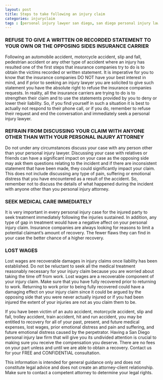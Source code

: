 ```yaml
---
layout: post
title: Steps to take following an injury claim
categories:	injuryclaim
tags : [personal injury lawyer san diego, san diego personal injury lawyer, san diego PI lawyer, PI attorney, motorcycle accident, car accidents, slip and falls, dog bits, san diego motorcycle accident lawyer, san diego slip and fall attorney, injury lawyer san diego, top injury lawyers in san diego, san diego personal injury firm, accident lawyer, san diego accident lawyer]
---
```


### REFUSE TO GIVE A WRITTEN OR RECORDED STATEMENT TO YOUR OWN OR THE OPPOSING SIDES INSURANCE CARRIER

Following an automobile accident, motorcycle accident, slip and fall, pedestrian accident or any other type of accident where an injury has resulted one of the first steps that insurance companies try to do is to obtain the victims recorded or written statement. It is imperative for you to know that the insurance companies DO NOT have your best interest in mind, and if prior to seeking an injury lawyer you are solicited to give such statement you have the absolute right to refuse the insurance companies requests. In reality, all the insurance carriers are trying to do is to strengthen their claim and to use the statements provided by you to deny or lower their liability. So, if you find yourself in such a situation it is best to actually not respond to their phone call, or if you do, remember to refuse their request and end the conversation and immediately seek a personal injury lawyer.  

### REFRAIN FROM DISCUSSING YOUR CLAIM WITH ANYONE OTHER THAN WITH YOUR PERSONAL INJURY ATTORNEY

Do not under any circumstances discuss your case with any person other than your personal injury lawyer. Discussing your case with relatives or friends can have a significant impact on your case as the opposing side may ask them questions relating to the incident and if there are inconsistent statement that have been made, they could significantly impact your claim. This does not include discussing any type of pain, suffering or emotional distress that you have encountered as a result of the accident. So, remember not to discuss the details of what happened during the incident with anyone other than you personal injury attorney. 

### SEEK MEDICAL CARE IMMEDIATELY 

It is very important in every personal injury case for the injured party to seek treatment immediately following the injuries sustained. In addition, any type of gap in treatment would have a negative affect on your personal injury claim. Insurance companies are always looking for reasons to limit a potential claimant’s amount of recovery. The fewer flaws they can find in your case the better chance of a higher recovery. 

### LOST WAGES 

Lost wages are recoverable damages in injury claims once liability has been established. Do not be reluctant to seek all the medical treatment reasonably necessary for your injury claim because you are worried about taking the time off from work. Lost wages are a recoverable component of your injury claim. Make sure that you have fully recovered prior to returning to work. Returning to work prior to being fully recovered could have a damaging effect on your injury claim since it could be argued by the opposing side that you were never actually injured or if you had been injured the extent of your injuries are not as you claim them to be. 

If you have been victim of an auto accident, motorcycle accident, slip and fall, trolley accident, train accident, hit and run accident, you may be entitled to recovery for all of your past, present, and future medical expenses, lost wages, prior emotional distress and pain and suffering, and future emotional distress caused by the perpetrator. Having a San Diego personal injury law firm that will give you its undivided attention is crucial to making sure you receive the compensation you deserve. There are no fees on your part unless and until we are able to obtain a recovery. Contact us for your FREE and CONFIDENTIAL consultation. 

This information is intended for general guidance only and does not constitute legal advice and does not create an attorney-client relationship. Make sure to contact a competent attorney to determine your legal rights.  
